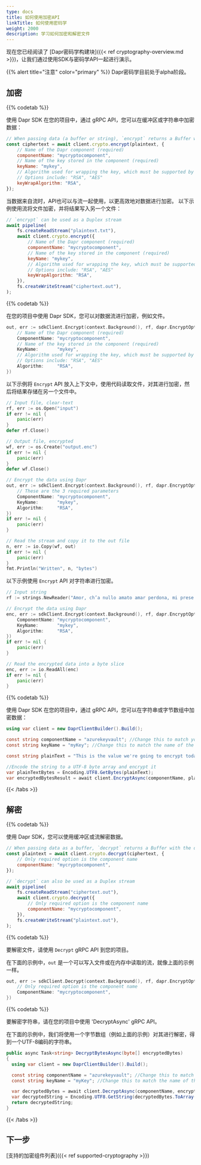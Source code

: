 ```yaml
---
type: docs
title: 如何使用加密API
linkTitle: 如何使用密码学
weight: 2000
description: 学习如何加密和解密文件
---
```


现在您已经阅读了 [Dapr密码学构建块]({{< ref cryptography-overview\.md >}})，让我们通过使用SDK与密码学API一起进行演示。

{{% alert title="注意" color="primary" %}}
Dapr密码学目前处于alpha阶段。



## 加密



{{% codetab %}}

<!--JavaScript-->

使用 Dapr SDK 在您的项目中，通过 gRPC API，您可以在缓冲区或字符串中加密数据：

```js
// When passing data (a buffer or string), `encrypt` returns a Buffer with the encrypted message
const ciphertext = await client.crypto.encrypt(plaintext, {
    // Name of the Dapr component (required)
    componentName: "mycryptocomponent",
    // Name of the key stored in the component (required)
    keyName: "mykey",
    // Algorithm used for wrapping the key, which must be supported by the key named above.
    // Options include: "RSA", "AES"
    keyWrapAlgorithm: "RSA",
});
```

当数据来自流时，API也可以与流一起使用，以更高效地对数据进行加密。 以下示例使用流将文件加密，并将结果写入另一个文件：

```js
// `encrypt` can be used as a Duplex stream
await pipeline(
    fs.createReadStream("plaintext.txt"),
    await client.crypto.encrypt({
        // Name of the Dapr component (required)
        componentName: "mycryptocomponent",
        // Name of the key stored in the component (required)
        keyName: "mykey",
        // Algorithm used for wrapping the key, which must be supported by the key named above.
        // Options include: "RSA", "AES"
        keyWrapAlgorithm: "RSA",
    }),
    fs.createWriteStream("ciphertext.out"),
);
```



{{% codetab %}}

<!--go-->

在您的项目中使用 Dapr SDK，您可以对数据流进行加密，例如文件。

```go
out, err := sdkClient.Encrypt(context.Background(), rf, dapr.EncryptOptions{
	// Name of the Dapr component (required)
	ComponentName: "mycryptocomponent",
	// Name of the key stored in the component (required)
	KeyName:       "mykey",
	// Algorithm used for wrapping the key, which must be supported by the key named above.
	// Options include: "RSA", "AES"
	Algorithm:     "RSA",
})
```

以下示例将 `Encrypt` API 放入上下文中，使用代码读取文件，对其进行加密，然后将结果存储在另一个文件中。

```go
// Input file, clear-text
rf, err := os.Open("input")
if err != nil {
	panic(err)
}
defer rf.Close()

// Output file, encrypted
wf, err := os.Create("output.enc")
if err != nil {
	panic(err)
}
defer wf.Close()

// Encrypt the data using Dapr
out, err := sdkClient.Encrypt(context.Background(), rf, dapr.EncryptOptions{
	// These are the 3 required parameters
	ComponentName: "mycryptocomponent",
	KeyName:       "mykey",
	Algorithm:     "RSA",
})
if err != nil {
	panic(err)
}

// Read the stream and copy it to the out file
n, err := io.Copy(wf, out)
if err != nil {
	panic(err)
}
fmt.Println("Written", n, "bytes")
```

以下示例使用 `Encrypt` API 对字符串进行加密。

```go
// Input string
rf := strings.NewReader("Amor, ch’a nullo amato amar perdona, mi prese del costui piacer sì forte, che, come vedi, ancor non m’abbandona")

// Encrypt the data using Dapr
enc, err := sdkClient.Encrypt(context.Background(), rf, dapr.EncryptOptions{
	ComponentName: "mycryptocomponent",
	KeyName:       "mykey",
	Algorithm:     "RSA",
})
if err != nil {
	panic(err)
}

// Read the encrypted data into a byte slice
enc, err := io.ReadAll(enc)
if err != nil {
	panic(err)
}
```



{{% codetab %}}

<!-- .NET -->

使用 Dapr SDK 在您的项目中，通过 gRPC API，您可以在字符串或字节数组中加密数据：

```csharp
using var client = new DaprClientBuilder().Build();

const string componentName = "azurekeyvault"; //Change this to match your cryptography component
const string keyName = "myKey"; //Change this to match the name of the key in your cryptographic store

const string plainText = "This is the value we're going to encrypt today";

//Encode the string to a UTF-8 byte array and encrypt it
var plainTextBytes = Encoding.UTF8.GetBytes(plainText);
var encryptedBytesResult = await client.EncryptAsync(componentName, plaintextBytes, keyName, new EncryptionOptions(KeyWrapAlgorithm.Rsa));
```



{{< /tabs >}}

## 解密



{{% codetab %}}

<!--JavaScript-->

使用 Dapr SDK，您可以使用缓冲区或流解密数据。

```js
// When passing data as a buffer, `decrypt` returns a Buffer with the decrypted message
const plaintext = await client.crypto.decrypt(ciphertext, {
    // Only required option is the component name
    componentName: "mycryptocomponent",
});

// `decrypt` can also be used as a Duplex stream
await pipeline(
    fs.createReadStream("ciphertext.out"),
    await client.crypto.decrypt({
        // Only required option is the component name
        componentName: "mycryptocomponent",
    }),
    fs.createWriteStream("plaintext.out"),
);
```



{{% codetab %}}

<!--go-->

要解密文件，请使用 `Decrypt` gRPC API 到您的项目。

在下面的示例中，`out` 是一个可以写入文件或在内存中读取的流，就像上面的示例一样。

```go
out, err := sdkClient.Decrypt(context.Background(), rf, dapr.EncryptOptions{
	// Only required option is the component name
	ComponentName: "mycryptocomponent",
})
```



{{% codetab %}}

<!-- .NET -->

要解密字符串，请在您的项目中使用 'DecryptAsync' gRPC API。

在下面的示例中，我们将使用一个字节数组（例如上面的示例）对其进行解密，得到一个UTF-8编码的字符串。

```csharp
public async Task<string> DecryptBytesAsync(byte[] encryptedBytes)
{
  using var client = new DaprClientBuilder().Build();

  const string componentName = "azurekeyvault"; //Change this to match your cryptography component
  const string keyName = "myKey"; //Change this to match the name of the key in your cryptographic store

  var decryptedBytes = await client.DecryptAsync(componentName, encryptedBytes, keyName);
  var decryptedString = Encoding.UTF8.GetString(decryptedBytes.ToArray());
  return decryptedString;
}
```



{{< /tabs >}}

## 下一步

[支持的加密组件列表]({{< ref supported-cryptography >}})

